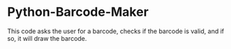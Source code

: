 # Python-Barcode-Maker
This code asks the user for a barcode, checks if the barcode is valid, and if so, it will draw the barcode.
